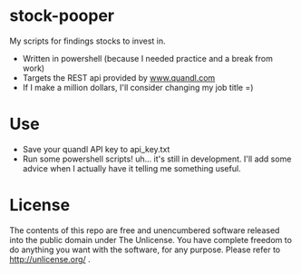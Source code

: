# stock-pooper
My scripts for findings stocks to invest in.
* Written in powershell (because I needed practice and a break from work)
* Targets the REST api provided by www.quandl.com
* If I make a million dollars, I'll consider changing my job title =)

# Use
* Save your quandl API key to api_key.txt
* Run some powershell scripts! uh... it's still in development. I'll add some advice when I actually have it telling me something useful.

# License
The contents of this repo are free and unencumbered software released into the public domain under The Unlicense. You have complete freedom to do anything you want with the software, for any purpose. Please refer to http://unlicense.org/ .

